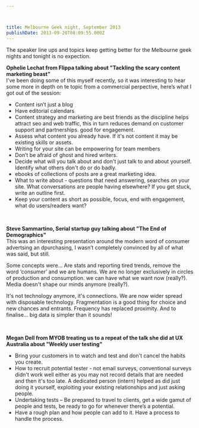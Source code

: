 ```yaml
---



title: Melbourne Geek night, September 2013
publishDate: 2013-09-20T08:09:55.000Z
---
```

<p align="left">The speaker line ups and topics keep getting better for the Melbourne geek nights and tonight is no expection.<p align="left"><strong>Ophelie Lechat from Flippa talking about &quot;Tackling the scary content marketing beast&quot;</strong><br />I&#39;ve been doing some of this myself recently, so it was interesting to hear some more in depth on te topic from a commercial perpective, here&rsquo;s what I got out of the session:<ul><li>Content isn&rsquo;t just a blog</li><li>Have editorial calendars</li><li>Content strategy and marketing are best friends as the discipline helps attract seo and web traffic, this in turn reduces demand on customer support and partnerships. good for engagement.</li><li>Assess what content you already have. If it&#39;s not content it may be existing skills or assets.</li><li>Writing for your site can be empowering for team members</li><li>Don&rsquo;t be afraid of ghost and hired writers.</li><li>Decide what will you talk about and don&#39;t just talk to and about yourself. Identify what others don&#39;t do or do badly.</li><li>ebooks of collections of posts are a great marketing idea.</li><li>What to write about - questions that need answering, searches on your site. What conversations are people having elsewhere? If you get stuck, write an outline first.</li><li>Keep your content as short as possible, focus, end with engagement, what do users/readers want?</li></ul>

&nbsp;

<strong>Steve Sammartino, Serial startup guy talking about &quot;The End of Demographics&quot;</strong><br />This was an interesting presentation around the modern word of consumer advertsing an dpurchasing, I wasn&rsquo;t completely convinced by all of what was said, but still.

Some concepts were&hellip; Are stats and reporting tired trends, remove the word &lsquo;consumer&rsquo; and we are humans. We are no longer exclusively in circles of production and consumption. we can have what we want now (really?). Media doesn&#39;t shape our minds anymore (really?).

It&#39;s not technology anymore, it&#39;s connections. We are now wider spread with disposable technology. Fragmentation is a good thing for choice and new chances and entrants. Frequency has replaced proximity. And to finalise&hellip; big data is simpler than it sounds!

&nbsp;

<strong>Megan Dell from MYOB treating us to a repeat of the talk she did at UX Australia about &quot;Weekly user testing&quot;</strong><ul><li>Bring your customers in to watch and test and don&#39;t cancel the habits you create.</li><li>How to recruit potential tester - not email surveys, conventional surveys didn&#39;t work well either as you may not record details that are needed and then it&#39;s too late. A dedicated person (intern) helped as did just doing it yourself, exploiting your existing relationships and just asking people.</li><li>Undertaking tests &ndash; Be prepared to travel to clients, get a wide gamut of people and tests, be ready to go for whenever there&rsquo;s a potential.</li><li>Have a rough plan and how people can add to it. Have a process to handle the process.</li></ul>
